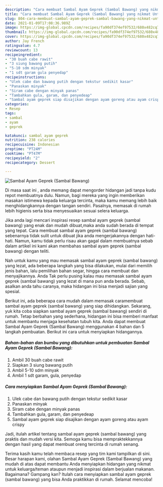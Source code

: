 ```yaml
---
description: "Cara membuat Sambal Ayam Geprek (Sambal Bawang) yang nikmat Untuk Jualan"
title: "Cara membuat Sambal Ayam Geprek (Sambal Bawang) yang nikmat Untuk Jualan"
slug: 804-cara-membuat-sambal-ayam-geprek-sambal-bawang-yang-nikmat-untuk-jualan
date: 2021-01-09T17:08:36.989Z
image: https://img-global.cpcdn.com/recipes/fa90df374ef97532/680x482cq70/sambal-ayam-geprek-sambal-bawang-foto-resep-utama.jpg
thumbnail: https://img-global.cpcdn.com/recipes/fa90df374ef97532/680x482cq70/sambal-ayam-geprek-sambal-bawang-foto-resep-utama.jpg
cover: https://img-global.cpcdn.com/recipes/fa90df374ef97532/680x482cq70/sambal-ayam-geprek-sambal-bawang-foto-resep-utama.jpg
author: Jay French
ratingvalue: 4.7
reviewcount: 13
recipeingredient:
- "30 buah cabe rawit"
- "3 siung bawang putih"
- "5-10 sdm minyak"
- "1 sdt garam gula penyedap"
recipeinstructions:
- "Ulek cabe dan bawang putih dengan tekstur sedikit kasar"
- "Panaskan minyak"
- "Siram cabe dengan minyak panas"
- "Tambahkan gula, garam, dan penyedeap"
- "Sambal ayam geprek siap disajikan dengan ayam goreng atau ayam crispy"
categories:
- Resep
tags:
- sambal
- ayam
- geprek

katakunci: sambal ayam geprek 
nutrition: 238 calories
recipecuisine: Indonesian
preptime: "PT24M"
cooktime: "PT47M"
recipeyield: "2"
recipecategory: Dessert

---
```



![Sambal Ayam Geprek (Sambal Bawang)](https://img-global.cpcdn.com/recipes/fa90df374ef97532/680x482cq70/sambal-ayam-geprek-sambal-bawang-foto-resep-utama.jpg)

Di masa  saat ini , anda memang dapat mengorder hidangan jadi tanpa kudu repot membuatnya dulu. Namun, bagi mereka yang ingin memberikan masakan istimewa kepada keluarga tercinta, maka kamu memang lebih baik menghidangkannya dengan tangan sendiri. Pasalnya, memasak di rumah lebih higienis serta bisa menyesuaikan sesuai selera keluarga.

Jika anda lagi mencari inspirasi resep sambal ayam geprek (sambal bawang) yang enak dan mudah dibuat,maka anda sudah berada di tempat yang tepat. Cara membuat sambal ayam geprek (sambal bawang)  sebenarnya tidak sulit untuk dibuat jika anda mengerjakannya dengan hati-hati. Namun, kamu tidak perlu risau akan gagal dalam membuatnya 
sebab dalam artikel ini kami akan membahas sambal ayam geprek (sambal bawang) dengan teliti.  



Nah untuk kamu yang mau memasak sambal ayam geprek (sambal bawang) yang lezat, ada beberapa langkah yang bisa dilakukan, mulai dari memilih jenis bahan, lalu pemilihan bahan segar, hingga cara membuat dan menyajikannya. Anda Tak perlu pusing kalau mau memasak sambal ayam geprek (sambal bawang) yang lezat di mana pun anda berada. Sebab, asalkan anda  tahu caranya, maka hidangan ini bisa menjadi sajian yang spesial.

Berikut ini, ada beberapa cara mudah dalam memasak caramembuat sambal ayam geprek (sambal bawang) yang siap dihidangkan. Sekarang, yuk kita coba siapkan sambal ayam geprek (sambal bawang) sendiri di rumah. Tetap berbahan yang sederhana, hidangan ini bisa memberi manfaat untuk membantu menjaga kesehatan tubuh kita. Anda dapat membuat Sambal Ayam Geprek (Sambal Bawang) menggunakan 4 bahan dan 5 langkah pembuatan. Berikut ini cara untuk menyiapkan hidangannya.

<!--inarticleads1-->

##### Bahan-bahan dan bumbu yang dibutuhkan untuk pembuatan Sambal Ayam Geprek (Sambal Bawang):

1. Ambil 30 buah cabe rawit
1. Siapkan 3 siung bawang putih
1. Ambil 5-10 sdm minyak
1. Ambil 1 sdt garam, gula, penyedap




<!--inarticleads2-->

##### Cara menyiapkan Sambal Ayam Geprek (Sambal Bawang):

1. Ulek cabe dan bawang putih dengan tekstur sedikit kasar
1. Panaskan minyak
1. Siram cabe dengan minyak panas
1. Tambahkan gula, garam, dan penyedeap
1. Sambal ayam geprek siap disajikan dengan ayam goreng atau ayam crispy




Jadi, itulah artikel tentang  sambal ayam geprek (sambal bawang)  yang praktis dan mudah versi kita. Semoga kamu bisa mempraktekkannya dengan hasil yang dapat membuat oreng tercinta di rumah senang. 

Terima kasih kamu telah membaca resep yang tim kami tampilkan di sini. Besar harapan kami, olahan  Sambal Ayam Geprek (Sambal Bawang) yang mudah di atas dapat membantu Anda menyiapkan hidangan yang nikmat untuk keluarga/teman ataupun menjadi inspirasi dalam berjualan makanan. Bagaimana? Gampang kan? Itulah cara menyiapkan sambal ayam geprek (sambal bawang) yang bisa Anda praktikkan di rumah. Selamat mencoba!

